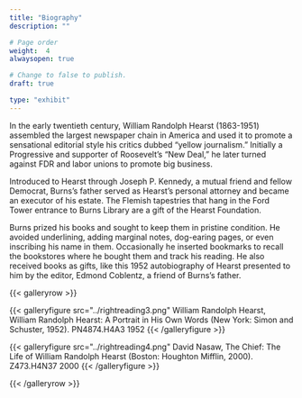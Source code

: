 ```yaml
---
title: "Biography"
description: ""

# Page order
weight:  4
alwaysopen: true

# Change to false to publish.
draft: true

type: "exhibit"
---
```


In the early twentieth century, William Randolph Hearst (1863-1951) assembled the largest newspaper chain in America and used it to promote a sensational editorial style his critics dubbed “yellow journalism.” Initially a Progressive and supporter of Roosevelt’s “New Deal,” he later turned against FDR and labor unions to promote big business.

Introduced to Hearst through Joseph P. Kennedy, a mutual friend and fellow Democrat, Burns’s father served as Hearst’s personal attorney and became an executor of his estate. The Flemish tapestries that hang in the Ford Tower entrance to Burns Library are a gift of the Hearst Foundation.

Burns prized his books and sought to keep them in pristine condition. He avoided underlining, adding marginal notes, dog-earing pages, or even inscribing his name in them. Occasionally he inserted bookmarks to recall the bookstores where he bought them and track his reading. He also received books as gifts, like this 1952 autobiography of Hearst presented to him by the editor, Edmond Coblentz, a friend of Burns’s father.

{{< galleryrow >}}

{{< galleryfigure src="../rightreading3.png"
            William Randolph Hearst, William Randolph Hearst: A Portrait in His Own Words (New York: Simon and Schuster, 1952). PN4874.H4A3 1952
{{< /galleryfigure >}}

{{< galleryfigure src="../rightreading4.png"
           David Nasaw, The Chief: The Life of William Randolph Hearst (Boston: Houghton Mifflin, 2000). Z473.H4N37 2000
{{< /galleryfigure >}}

{{< /galleryrow >}}
